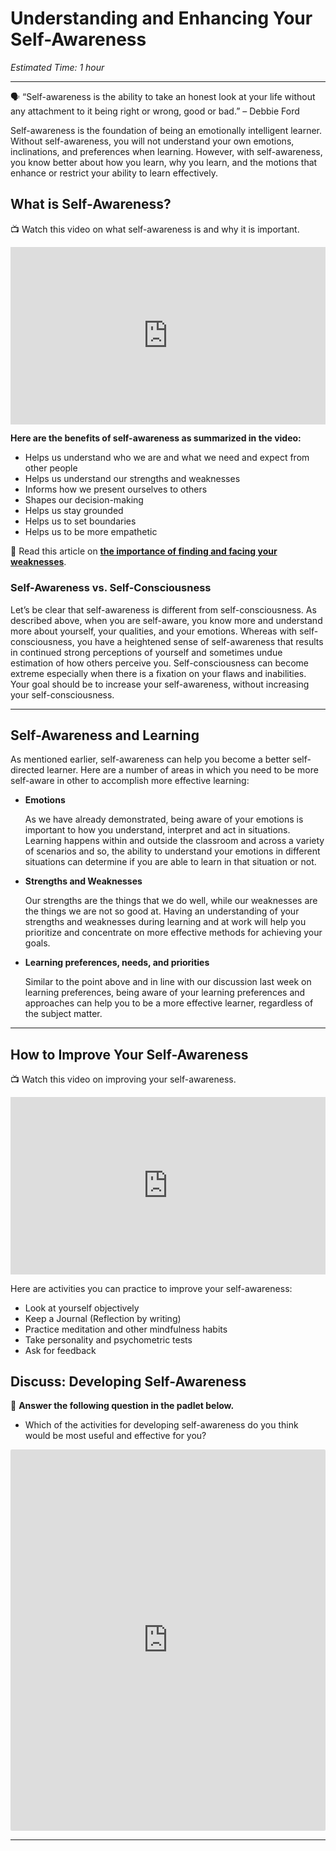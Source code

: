 # Understanding and Enhancing Your Self-Awareness

*Estimated Time: 1 hour*

---

<aside>


🗣 “Self-awareness is the ability to take an honest look at your life without any attachment to it being right or wrong, good or bad.” 
– Debbie Ford

</aside>

Self-awareness is the foundation of being an emotionally intelligent learner. Without self-awareness, you will not understand your own emotions, inclinations, and preferences when learning. However, with self-awareness, you know better about how you learn, why you learn, and the motions that enhance or restrict your ability to learn effectively. 

## What is Self-Awareness?

<aside>


📺 Watch this video on what self-awareness is and why it is important.

</aside>

<div style="position: relative; padding-bottom: 56.25%; height: 0;"><iframe src="https://www.youtube.com/embed/brhl49ERDTA" title="YouTube video player" frameborder="0" allow="accelerometer; autoplay; clipboard-write; encrypted-media; gyroscope; picture-in-picture" allowfullscreen style="position: absolute; top: 0; left: 0; width: 100%; height: 100%;"></iframe></div>

**Here are the benefits of self-awareness as summarized in the video:**

- Helps us understand who we are and what we need and expect from other people
- Helps us understand our strengths and weaknesses
- Informs how we present ourselves to others
- Shapes our decision-making
- Helps us stay grounded
- Helps us to set boundaries
- Helps us to be more empathetic

<aside>


📖 Read this article on [**the importance of finding and facing your weaknesses**](https://www.fastcompany.com/3026105/the-importance-of-finding-and-facing-your-weaknesses).

</aside>

### **Self-Awareness vs. Self-Consciousness**

Let’s be clear that self-awareness is different from self-consciousness. As described above, when you are self-aware, you know more and understand more about yourself, your qualities, and your emotions. Whereas with self-consciousness, you have a heightened sense of self-awareness that results in continued strong perceptions of yourself and sometimes undue estimation of how others perceive you. Self-consciousness can become extreme especially when there is a fixation on your flaws and inabilities. Your goal should be to increase your self-awareness, without increasing your self-consciousness.

---

## Self-Awareness and Learning

As mentioned earlier, self-awareness can help you become a better self-directed learner. Here are a number of areas in which you need to be more self-aware in other to accomplish more effective learning:

- **Emotions**

    As we have already demonstrated, being aware of your emotions is important to how you understand, interpret and act in situations. Learning happens within and outside the classroom and across a variety of scenarios and so, the ability to understand your emotions in different situations can determine if you are able to learn in that situation or not.
    
- **Strengths and Weaknesses**
    
    Our strengths are the things that we do well, while our weaknesses are the things we are not so good at. Having an understanding of your strengths and weaknesses during learning and at work will help you prioritize and concentrate on more effective methods for achieving your goals. 
    
- **Learning preferences, needs, and priorities**
    
    Similar to the point above and in line with our discussion last week on learning preferences, being aware of your learning preferences and approaches can help you to be a more effective learner, regardless of the subject matter.
    
---

## How to Improve Your Self-Awareness

<aside>


📺 Watch this video on improving your self-awareness.

</aside>

<div style="position: relative; padding-bottom: 56.25%; height: 0;"><iframe src="https://www.youtube.com/embed/Q7gBf8WE3i8" title="YouTube video player" frameborder="0" allow="accelerometer; autoplay; clipboard-write; encrypted-media; gyroscope; picture-in-picture" allowfullscreen style="position: absolute; top: 0; left: 0; width: 100%; height: 100%;"></iframe></div>

Here are activities you can practice to improve your self-awareness:

- Look at yourself objectively
- Keep a Journal (Reflection by writing)
- Practice meditation and other mindfulness habits
- Take personality and psychometric tests
- Ask for feedback

## Discuss: Developing Self-Awareness

<aside>


💬 **Answer the following question in the padlet below.**

- Which of the activities for developing self-awareness do you think would be most useful and effective for you?
    
</aside>

<div style="border:1px solid rgba(0,0,0,0.1);border-radius:2px;box-sizing:border-box;overflow:hidden;position:relative;width:100%;background:#F4F4F4"><iframe src="https://padlet.com/embed/sr6xmwxfuocc1fa8" frameborder="0" allow="camera;microphone;geolocation" style="width:100%;height:608px;display:block;padding:0;margin:0"></iframe></div>

---
